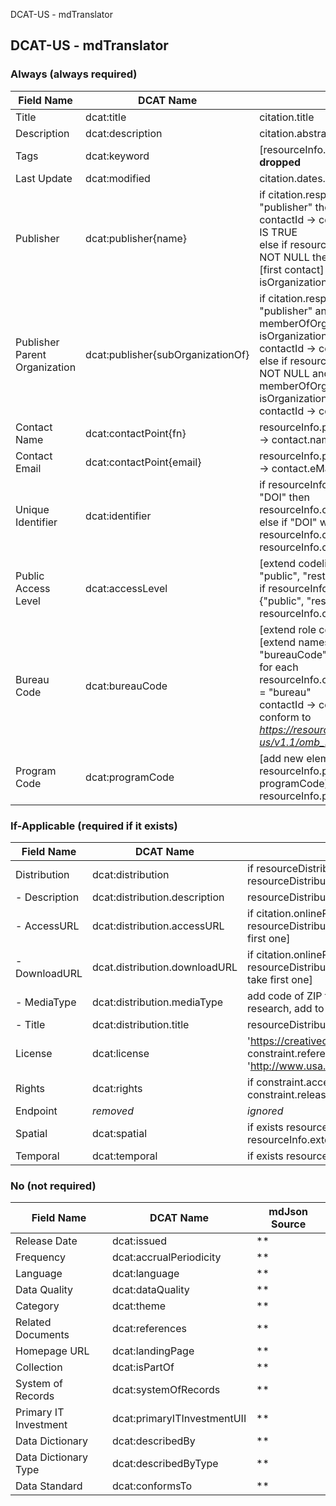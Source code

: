 DCAT-US - mdTranslator

## DCAT-US - mdTranslator

### Always (always required)

| Field Name | DCAT Name | mdJson Source |
| --- | --- | --- |
| Title | dcat:title | citation.title |
| Description | dcat:description | citation.abstract |
| Tags | dcat:keyword | [resourceInfo.keywords *flatten*] **thesauri dropped** |
| Last Update | dcat:modified | citation.dates.[most recent].date |
| Publisher | dcat:publisher{name} | if citation.responsibleParty.[any].role = "publisher" then <br>contactId -> contact.name where isOrganization IS TRUE <br>else if resourceDistribution.distributor.contact NOT NULL then <BR>[first contact] contactId -> contact.name where isOrganization IS TRUE <br> |
| Publisher Parent Organization | dcat:publisher{subOrganizationOf} | if citation.responsibleParty[any].role = "publisher" and contactId -> memberOfOrganization[0] NOT NULL and isOrganization IS TRUE <br> contactId -> contact.name <br>else if resourceDistribution.distributor.contact NOT NULL and contactId -> memberOfOrganization[0] NOT NULL and isOrganization IS TRUE <br>contactId -> contact.name |
| Contact Name | dcat:contactPoint{fn} | resourceInfo.pointOfContact.parties[0].contactId -> contact.name |
| Contact Email | dcat:contactPoint{email} | resourceInfo.pointOfContact.parties[0].contactId -> contact.eMailList[0] |
| Unique Identifier | dcat:identifier | if resourceInfo.citation.identifier.namespace = "DOI" then resourceInfo.citation.onlineResource.uri <br>else if "DOI" within resourceInfo.citation.onlineResource.uri then <br>resourceInfo.citation.onlineResource.uri |
| Public Access Level | dcat:accessLevel | [extend codelist MD_RestrictionCode to include "public",  "restricted  public", "non-public"] <br>if resourceInfo.constraints.legal[any] one of {"public", "restricted public", "non-public"} then <br>resourceInfo.constraints.legal[first] |
| Bureau Code | dcat:bureauCode | [extend role codelist to include "bureau"] [extend namespace codelist to include "bureauCode"] <br>for each resourceInfo.citation.responsibleParty[any] role = "bureau" <br>contactId -> contact.identifier (identifier must conform to *https://resources.data.gov/schemas/dcat-us/v1.1/omb_bureau_codes.csv*) |
| Program Code | dcat:programCode | [add new element of program resourceInfo.programCode] [add new codelist of programCode] <br>resourceInfo.program[0,n] |

### If-Applicable (required if it exists)

| Field Name | DCAT Name | mdJson Source |
| --- | --- | --- |
| Distribution | dcat:distribution | if resourceDistribution [0] and for each resourceDistribution [0, n] where resourceDistribution.distributor.transferOption.onlineOption.uri NOT NULL then |
| - Description | dcat:distribution.description | resourceDistribution.description |
| - AccessURL | dcat:distribution.accessURL | if citation.onlineResources[].uri [has 'doi' in path] then dcat:distribution.accessURL = resourceDistribution.distributor.transferOption.onlineOption.uri [only one access URL allowed, take first one] |
| - DownloadURL | dcat.distribution.downloadURL | if citation.onlineResources[].uri [does not have 'doi' in path] then dcat:distribution.downloadURL = resourceDistribution.distributor.transferOption.onlineOption.uri [only one download URL allowed, take first one] |
| - MediaType | dcat:distribution.mediaType | add code of ZIP to mediumName codelist; mediumName is not used in mdJSON schema, needs research, add to schema, not clear where it goes in ISO |
| - Title | dcat:distribution.title | resourceDistribution.distributor.transferOption.onlineOption.name |
| License | dcat:license | 'https://creativecommons.org/publicdomain/zero/1.0/' [shall we default or read from constraint.reference.citation.uri?]<br>'http://www.usa.gov/publicdomain/label/1.0/'<br>'http://opendatacommons.org/licenses/pddl/1.0/' |
| Rights | dcat:rights | if constraint.accessLevel<>'public' then constraint.releasibility.statement + " " + each constraint.releasibility.dessiminationConstraint[0, n] |
| Endpoint | *removed* | *ignored* |
| Spatial | dcat:spatial | if exists resourceInfo.extents[0].geographicExtents[0].boundingBox else if exists resourceInfo.extents[0].geographicExtents[0].description |
| Temporal | dcat:temporal | if exists resourceInfo.extents.temporalExtent[0] then |

### No (not required)

| Field Name | DCAT Name | mdJson Source |
| --- | --- | --- |
| Release Date | dcat:issued | ** |
| Frequency | dcat:accrualPeriodicity | ** |
| Language | dcat:language | ** |
| Data Quality | dcat:dataQuality | ** |
| Category | dcat:theme | ** |
| Related Documents | dcat:references | ** |
| Homepage URL | dcat:landingPage | ** |
| Collection | dcat:isPartOf | ** |
| System of Records | dcat:systemOfRecords | ** |
| Primary IT Investment | dcat:primaryITInvestmentUII | ** |
| Data Dictionary | dcat:describedBy | ** |
| Data Dictionary Type | dcat:describedByType | ** |
| Data Standard | dcat:conformsTo | ** |
